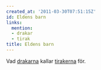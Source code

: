 ```yaml
---
created_at: '2011-03-30T07:51:15Z'
id: Eldens barn
links:
  mention:
  - drakar
  - tirak
title: Eldens barn
---
```


Vad [drakarna] kallar [tirakerna] för.

  [drakarna]: drakar
  [tirakerna]: tirak